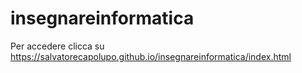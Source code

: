 # insegnareinformatica

Per accedere clicca su https://salvatorecapolupo.github.io/insegnareinformatica/index.html

